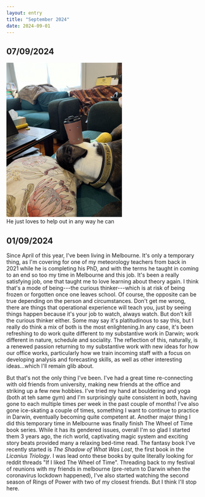 ```yaml
---
layout: entry
title: "September 2024"
date: 2024-09-01
---
```

<h2>07/09/2024 </h2>
<img src = "/images/IMG_1190.jpeg" width = "302" height = "403"/> <br>
He just loves to help out in any way he can
<h2> 01/09/2024</h2>

<p>Since April of this year, I've been living in Melbourne. It's only a temporary thing, as I'm covering for one of my meteorology teachers from back in 2021 while he is completing his PhD, and with the terms he taught in coming to an end so too my time in Melbourne and this job. It's been a really satisfying job, one that taught me to love learning about theory again. I think that's a mode of being---the curious thinker---which is at risk of being frozen or forgotten once one leaves school. Of course, the opposite can be true depending on the person and circumstances. Don't get me wrong, there are things that operational experience will teach you, just by seeing things happen because it's your job to watch, always watch. But don't kill the curious thinker either. Some may say it's platitudinous to say this, but I really do think a mix of both is the most enlightening.In any case, it's been refreshing to do work quite different to my substantive work in Darwin; work different in nature, schedule and sociality. The reflection of this, naturally, is a renewed passion returning to my substantive work with new ideas for how our office works, particularly how we train incoming staff with a focus on developing analysis and forecasting skills, as well as other interesting ideas...which I'll remain glib about. </p>

<p> But that's not the only thing I've been. I've had a great time re-connecting with old friends from university, making new friends at the office and striking up a few new hobbies. I've tried my hand at bouldering and yoga (both at teh same gym) and I'm surprisingly quite consistent in both, having gone to each multiple times per week in the past couple of months! I've also gone ice-skating a couple of times, something I want to continue to practice in Darwin, eventually becoming quite competent at. Another major thing I did this temporary time in Melbourne was finally finish The Wheel of Time book series. While it has its gendered issues, overall I'm so glad I started them 3 years ago, the rich world, captivating magic system and exciting story beats provided many a relaxing bed-time read. The fantasy book I've recently started is <em>The Shadow of What Was Lost</em>, the first book in the <i>Licanius Triology</i>. I was lead onto these books by quite literally looking for reddit threads "If I liked The Wheel of Time". Threading back to my festival of reunions with my friends in melbourne (pre-return to Darwin when the coronavirus lockdown happened), I've also started watching the second season of Rings of Power with two of my closest friends. But I think I'll stop here.</p>
